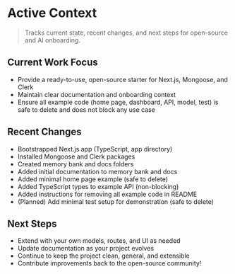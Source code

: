 # Active Context

> Tracks current state, recent changes, and next steps for open-source and AI onboarding.

## Current Work Focus
- Provide a ready-to-use, open-source starter for Next.js, Mongoose, and Clerk
- Maintain clear documentation and onboarding context
- Ensure all example code (home page, dashboard, API, model, test) is safe to delete and does not block any use case

## Recent Changes
- Bootstrapped Next.js app (TypeScript, app directory)
- Installed Mongoose and Clerk packages
- Created memory bank and docs folders
- Added initial documentation to memory bank and docs
- Added minimal home page example (safe to delete)
- Added TypeScript types to example API (non-blocking)
- Added instructions for removing all example code in README
- (Planned) Add minimal test setup for demonstration (safe to delete)

## Next Steps
- Extend with your own models, routes, and UI as needed
- Update documentation as your project evolves
- Continue to keep the project clean, general, and extensible
- Contribute improvements back to the open-source community! 